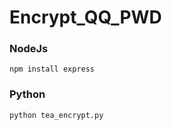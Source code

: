 # Encrypt_QQ_PWD

### NodeJs
~~~shell
npm install express
~~~

### Python
~~~shell
python tea_encrypt.py
~~~
